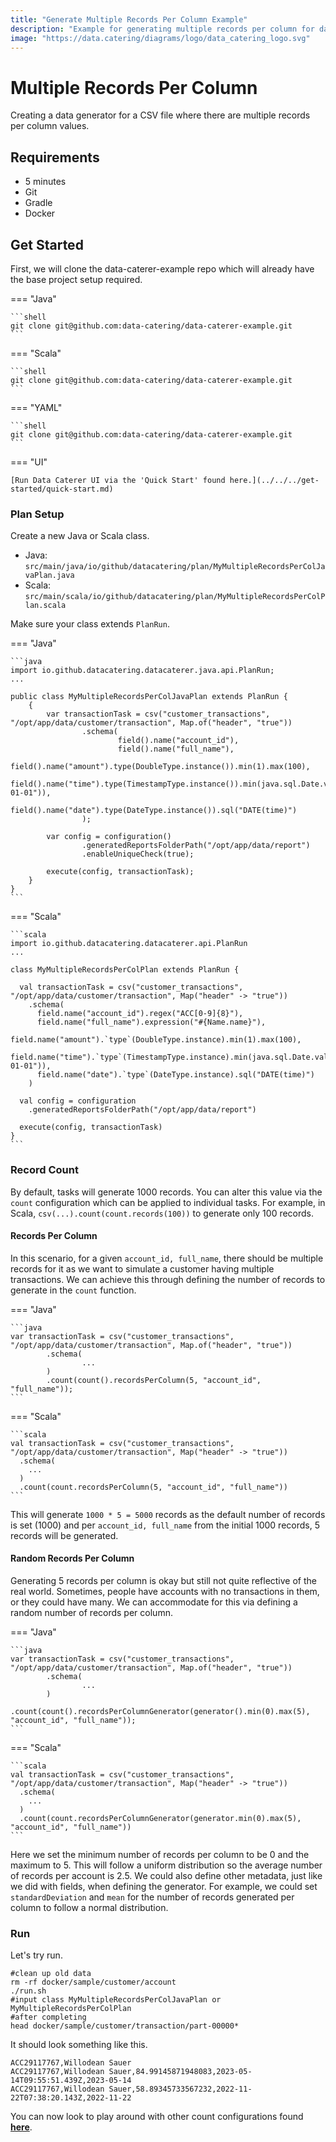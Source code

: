 ```yaml
---
title: "Generate Multiple Records Per Column Example"
description: "Example for generating multiple records per column for data with Data Caterer."
image: "https://data.catering/diagrams/logo/data_catering_logo.svg"
---
```


# Multiple Records Per Column

Creating a data generator for a CSV file where there are multiple records per column values.

## Requirements

- 5 minutes
- Git
- Gradle
- Docker

## Get Started

First, we will clone the data-caterer-example repo which will already have the base project setup required.

=== "Java"

    ```shell
    git clone git@github.com:data-catering/data-caterer-example.git
    ```

=== "Scala"

    ```shell
    git clone git@github.com:data-catering/data-caterer-example.git
    ```

=== "YAML"

    ```shell
    git clone git@github.com:data-catering/data-caterer-example.git
    ```

=== "UI"

    [Run Data Caterer UI via the 'Quick Start' found here.](../../../get-started/quick-start.md)

### Plan Setup

Create a new Java or Scala class.

- Java: `src/main/java/io/github/datacatering/plan/MyMultipleRecordsPerColJavaPlan.java`
- Scala: `src/main/scala/io/github/datacatering/plan/MyMultipleRecordsPerColPlan.scala`

Make sure your class extends `PlanRun`.

=== "Java"

    ```java
    import io.github.datacatering.datacaterer.java.api.PlanRun;
    ...
    
    public class MyMultipleRecordsPerColJavaPlan extends PlanRun {
        {
            var transactionTask = csv("customer_transactions", "/opt/app/data/customer/transaction", Map.of("header", "true"))
                    .schema(
                            field().name("account_id"),
                            field().name("full_name"),
                            field().name("amount").type(DoubleType.instance()).min(1).max(100),
                            field().name("time").type(TimestampType.instance()).min(java.sql.Date.valueOf("2022-01-01")),
                            field().name("date").type(DateType.instance()).sql("DATE(time)")
                    );
    
            var config = configuration()
                    .generatedReportsFolderPath("/opt/app/data/report")
                    .enableUniqueCheck(true);
    
            execute(config, transactionTask);
        }
    }
    ```

=== "Scala"

    ```scala
    import io.github.datacatering.datacaterer.api.PlanRun
    ...
    
    class MyMultipleRecordsPerColPlan extends PlanRun {

      val transactionTask = csv("customer_transactions", "/opt/app/data/customer/transaction", Map("header" -> "true"))
        .schema(
          field.name("account_id").regex("ACC[0-9]{8}"), 
          field.name("full_name").expression("#{Name.name}"), 
          field.name("amount").`type`(DoubleType.instance).min(1).max(100),
          field.name("time").`type`(TimestampType.instance).min(java.sql.Date.valueOf("2022-01-01")), 
          field.name("date").`type`(DateType.instance).sql("DATE(time)")
        )
    
      val config = configuration
        .generatedReportsFolderPath("/opt/app/data/report")
    
      execute(config, transactionTask)
    }
    ```

### Record Count

By default, tasks will generate 1000 records. You can alter this value via the `count` configuration which can be
applied to individual tasks. For example, in Scala, `csv(...).count(count.records(100))` to generate only 100 records.

#### Records Per Column

In this scenario, for a given `account_id, full_name`, there should be multiple records for it as we want to simulate a
customer having multiple transactions. We can achieve this through defining the number of records to generate in
the `count` function.

=== "Java"

    ```java
    var transactionTask = csv("customer_transactions", "/opt/app/data/customer/transaction", Map.of("header", "true"))
            .schema(
                    ...
            )
            .count(count().recordsPerColumn(5, "account_id", "full_name"));
    ```

=== "Scala"

    ```scala
    val transactionTask = csv("customer_transactions", "/opt/app/data/customer/transaction", Map("header" -> "true"))
      .schema(
        ...
      )
      .count(count.recordsPerColumn(5, "account_id", "full_name"))
    ```

This will generate `1000 * 5 = 5000` records as the default number of records is set (1000) and
per `account_id, full_name` from the initial 1000 records, 5 records will be generated.

#### Random Records Per Column

Generating 5 records per column is okay but still not quite reflective of the real world. Sometimes, people have
accounts with no transactions in them, or they could have many. We can accommodate for this via defining a random number
of records per column.

=== "Java"

    ```java
    var transactionTask = csv("customer_transactions", "/opt/app/data/customer/transaction", Map.of("header", "true"))
            .schema(
                    ...
            )
            .count(count().recordsPerColumnGenerator(generator().min(0).max(5), "account_id", "full_name"));
    ```

=== "Scala"

    ```scala
    val transactionTask = csv("customer_transactions", "/opt/app/data/customer/transaction", Map("header" -> "true"))
      .schema(
        ...
      )
      .count(count.recordsPerColumnGenerator(generator.min(0).max(5), "account_id", "full_name"))
    ```

Here we set the minimum number of records per column to be 0 and the maximum to 5. This will follow a uniform
distribution so the average number of records per account is 2.5. We could also define other metadata,
just like we did with fields, when defining the generator. For example, we could set `standardDeviation` and `mean` for
the number of records generated per column to follow a normal distribution.

### Run

Let's try run.

```shell
#clean up old data
rm -rf docker/sample/customer/account
./run.sh
#input class MyMultipleRecordsPerColJavaPlan or MyMultipleRecordsPerColPlan
#after completing
head docker/sample/customer/transaction/part-00000*
```

It should look something like this.

```shell
ACC29117767,Willodean Sauer
ACC29117767,Willodean Sauer,84.99145871948083,2023-05-14T09:55:51.439Z,2023-05-14
ACC29117767,Willodean Sauer,58.89345733567232,2022-11-22T07:38:20.143Z,2022-11-22
```

You can now look to play around with other count configurations found [**here**](../../generator/count.md).
